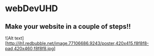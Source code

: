 # webDevUHD

## Make your website in a couple of steps!! 

![Alt text] [http://ih1.redbubble.net/image.77106686.9243/poster,420x415,f8f8f8-pad,420x460,f8f8f8.jpg]
